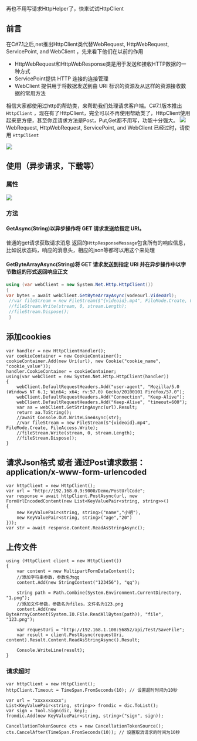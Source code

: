 再也不用写请求HttpHelper了，快来试试HttpClient


## 前言

在C#7.1之后,net推出HttpClient类代替WebRequest, HttpWebRequest, ServicePoint, and WebClient ，先来看下他们在以前的作用

- HttpWebRequest和HttpWebResponse类是用于发送和接收HTTP数据的一种方式
-  ServicePoint提供 HTTP 连接的连接管理
-  WebClient 提供用于将数据发送到由 URI 标识的资源及从这样的资源接收数据的常用方法

相信大家都使用过http的帮助类，来帮助我们处理请求客户端。C#7.1版本推出 `HttpClient` ，现在有了HttpClient，完全可以不再使用帮助类了，HttpClient使用起来更方便，甚至你连请求方法是Post，Put,Get都不用写，功能十分强大。
![](https://oss.hunji.xyz/blogoss/202310/4f946dcb85224b5d95d09eb1c5f684c4.png)
WebRequest, HttpWebRequest, ServicePoint, and WebClient  已经过时，请使用 `HttpClient` 

![](https://oss.hunji.xyz/blogoss/202310/fcd9078bb187497c8d9e87e9ebbe7af7.png)
## 使用（异步请求，下载等）
### 属性
![](https://oss.hunji.xyz/blogoss/202310/467ed7b9ee9c43bf8fbba152d8833c2d.png)
### 方法

#### GetAsync(String)以异步操作将 GET 请求发送给指定 URI。
普通的get请求获取请求消息 返回的`HttpResponseMessage`包含所有的响应信息，比如说状态码，响应的消息头，相应的json等都可以用这个来处理


#### GetByteArrayAsync(String)将 GET 请求发送到指定 URI 并在异步操作中以字节数组的形式返回响应正文

```csharp
using (var webClient = new System.Net.Http.HttpClient())
{
var bytes = await webClient.GetByteArrayAsync(vodeourl.VideoUrl);
 //var fileStream = new FileStream($"{videoid}.mp4", FileMode.Create, FileAccess.Write);
 //fileStream.Write(stream, 0, stream.Length);
 //fileStream.Dispose();
 }
```

 ## 添加cookies
```
var handler = new HttpClientHandler();
var cookieContainer = new CookieContainer();
cookieContainer.Add(new Uri(url), new Cookie("cookie_name", "cookie_value"));
handler.CookieContainer = cookieContainer;
using(var webClient = new System.Net.Http.HttpClient(handler))
{
    webClient.DefaultRequestHeaders.Add("user-agent", "Mozilla/5.0 (Windows NT 6.1; Win64; x64; rv:57.0) Gecko/20100101 Firefox/57.0");
    webClient.DefaultRequestHeaders.Add("Connection", "Keep-Alive");
    webClient.DefaultRequestHeaders.Add("Keep-Alive", "timeout=600");
    var aa = webClient.GetStringAsync(url).Result;
    return aa.ToString();
    //await Console.Out.WriteLineAsync(str);
    //var fileStream = new FileStream($"{videoid}.mp4", FileMode.Create, FileAccess.Write);
    //fileStream.Write(stream, 0, stream.Length);
    //fileStream.Dispose();
}
```


## 请求Json格式 或者 通过Post请求数据： application/x-www-form-urlencoded
```
var httpClient = new HttpClient();
var url = "http://192.168.0.9:9000/Demo/PostUrlCode";
var response = await httpClient.PostAsync(url, new FormUrlEncodedContent(new List<KeyValuePair<string, string>>()
{
    new KeyValuePair<string, string>("name","小明"),
    new KeyValuePair<string, string>("age","20")
}));
var str = await response.Content.ReadAsStringAsync();
```

## 上传文件
```
using (HttpClient client = new HttpClient())
{
    var content = new MultipartFormDataContent();
    //添加字符串参数，参数名为qq
    content.Add(new StringContent("123456"), "qq");
 
    string path = Path.Combine(System.Environment.CurrentDirectory, "1.png");
    //添加文件参数，参数名为files，文件名为123.png
    content.Add(new ByteArrayContent(System.IO.File.ReadAllBytes(path)), "file", "123.png");
 
    var requestUri = "http://192.168.1.108:56852/api/Test/SaveFile";
    var result = client.PostAsync(requestUri, content).Result.Content.ReadAsStringAsync().Result;
 
    Console.WriteLine(result);
}
```
### 请求超时

```
var httpClient = new HttpClient();
httpClient.Timeout = TimeSpan.FromSeconds(10); // 设置超时时间为10秒

var url = "xxxxxxxxxx";
List<KeyValuePair<string, string>> fromdic = dic.ToList();
var sign = Tool.Sign(dic, key);
fromdic.Add(new KeyValuePair<string, string>("sign", sign));

CancellationTokenSource cts = new CancellationTokenSource();
cts.CancelAfter(TimeSpan.FromSeconds(10)); // 设置取消请求的时间为10秒
```

 
 